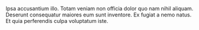Ipsa accusantium illo.
Totam veniam non officia dolor quo nam nihil aliquam.
Deserunt consequatur maiores eum sunt inventore.
Ex fugiat a nemo natus.
Et quia perferendis culpa voluptatum iste.